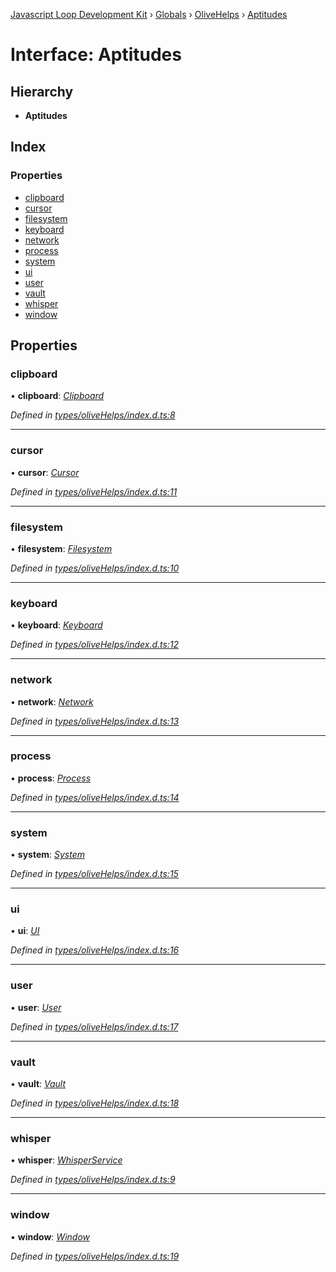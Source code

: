 [Javascript Loop Development Kit](../README.md) › [Globals](../globals.md) › [OliveHelps](../modules/olivehelps.md) › [Aptitudes](olivehelps.aptitudes.md)

# Interface: Aptitudes

## Hierarchy

* **Aptitudes**

## Index

### Properties

* [clipboard](olivehelps.aptitudes.md#clipboard)
* [cursor](olivehelps.aptitudes.md#cursor)
* [filesystem](olivehelps.aptitudes.md#filesystem)
* [keyboard](olivehelps.aptitudes.md#keyboard)
* [network](olivehelps.aptitudes.md#network)
* [process](olivehelps.aptitudes.md#process)
* [system](olivehelps.aptitudes.md#system)
* [ui](olivehelps.aptitudes.md#ui)
* [user](olivehelps.aptitudes.md#user)
* [vault](olivehelps.aptitudes.md#vault)
* [whisper](olivehelps.aptitudes.md#whisper)
* [window](olivehelps.aptitudes.md#window)

## Properties

###  clipboard

• **clipboard**: *[Clipboard](olivehelps.clipboard.md)*

*Defined in [types/oliveHelps/index.d.ts:8](https://github.com/open-olive/loop-development-kit/blob/ba5f0aac/ldk/javascript/src/types/oliveHelps/index.d.ts#L8)*

___

###  cursor

• **cursor**: *[Cursor](olivehelps.cursor.md)*

*Defined in [types/oliveHelps/index.d.ts:11](https://github.com/open-olive/loop-development-kit/blob/ba5f0aac/ldk/javascript/src/types/oliveHelps/index.d.ts#L11)*

___

###  filesystem

• **filesystem**: *[Filesystem](olivehelps.filesystem.md)*

*Defined in [types/oliveHelps/index.d.ts:10](https://github.com/open-olive/loop-development-kit/blob/ba5f0aac/ldk/javascript/src/types/oliveHelps/index.d.ts#L10)*

___

###  keyboard

• **keyboard**: *[Keyboard](olivehelps.keyboard.md)*

*Defined in [types/oliveHelps/index.d.ts:12](https://github.com/open-olive/loop-development-kit/blob/ba5f0aac/ldk/javascript/src/types/oliveHelps/index.d.ts#L12)*

___

###  network

• **network**: *[Network](olivehelps.network.md)*

*Defined in [types/oliveHelps/index.d.ts:13](https://github.com/open-olive/loop-development-kit/blob/ba5f0aac/ldk/javascript/src/types/oliveHelps/index.d.ts#L13)*

___

###  process

• **process**: *[Process](olivehelps.process.md)*

*Defined in [types/oliveHelps/index.d.ts:14](https://github.com/open-olive/loop-development-kit/blob/ba5f0aac/ldk/javascript/src/types/oliveHelps/index.d.ts#L14)*

___

###  system

• **system**: *[System](olivehelps.system.md)*

*Defined in [types/oliveHelps/index.d.ts:15](https://github.com/open-olive/loop-development-kit/blob/ba5f0aac/ldk/javascript/src/types/oliveHelps/index.d.ts#L15)*

___

###  ui

• **ui**: *[UI](olivehelps.ui.md)*

*Defined in [types/oliveHelps/index.d.ts:16](https://github.com/open-olive/loop-development-kit/blob/ba5f0aac/ldk/javascript/src/types/oliveHelps/index.d.ts#L16)*

___

###  user

• **user**: *[User](olivehelps.user.md)*

*Defined in [types/oliveHelps/index.d.ts:17](https://github.com/open-olive/loop-development-kit/blob/ba5f0aac/ldk/javascript/src/types/oliveHelps/index.d.ts#L17)*

___

###  vault

• **vault**: *[Vault](olivehelps.vault.md)*

*Defined in [types/oliveHelps/index.d.ts:18](https://github.com/open-olive/loop-development-kit/blob/ba5f0aac/ldk/javascript/src/types/oliveHelps/index.d.ts#L18)*

___

###  whisper

• **whisper**: *[WhisperService](olivehelps.whisperservice.md)*

*Defined in [types/oliveHelps/index.d.ts:9](https://github.com/open-olive/loop-development-kit/blob/ba5f0aac/ldk/javascript/src/types/oliveHelps/index.d.ts#L9)*

___

###  window

• **window**: *[Window](olivehelps.window.md)*

*Defined in [types/oliveHelps/index.d.ts:19](https://github.com/open-olive/loop-development-kit/blob/ba5f0aac/ldk/javascript/src/types/oliveHelps/index.d.ts#L19)*

